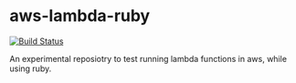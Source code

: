 # aws-lambda-ruby

[![Build Status](https://travis-ci.org/blijblijblij/aws-lambda-ruby.svg?branch=develop)](https://travis-ci.org/blijblijblij/aws-lambda-ruby)

An experimental reposiotry to test running lambda functions in aws, while using ruby.
